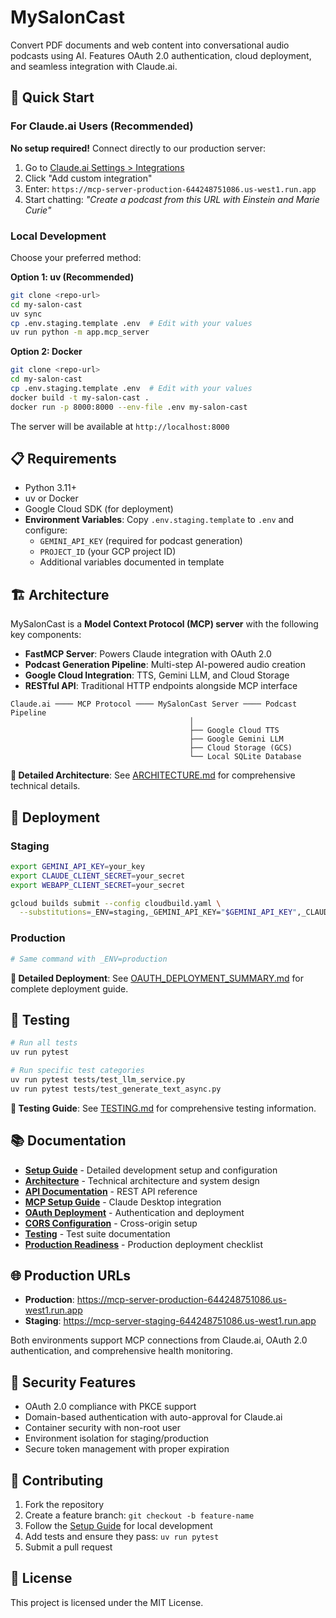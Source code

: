# MySalonCast

Convert PDF documents and web content into conversational audio podcasts using AI. Features OAuth 2.0 authentication, cloud deployment, and seamless integration with Claude.ai.

## 🚀 Quick Start

### For Claude.ai Users (Recommended)
**No setup required!** Connect directly to our production server:
1. Go to [Claude.ai Settings > Integrations](https://claude.ai/settings/integrations)
2. Click "Add custom integration"
3. Enter: `https://mcp-server-production-644248751086.us-west1.run.app`
4. Start chatting: *"Create a podcast from this URL with Einstein and Marie Curie"*

### Local Development

Choose your preferred method:

**Option 1: uv (Recommended)**
```bash
git clone <repo-url>
cd my-salon-cast
uv sync
cp .env.staging.template .env  # Edit with your values
uv run python -m app.mcp_server
```

**Option 2: Docker**
```bash
git clone <repo-url>
cd my-salon-cast
cp .env.staging.template .env  # Edit with your values
docker build -t my-salon-cast .
docker run -p 8000:8000 --env-file .env my-salon-cast
```

The server will be available at `http://localhost:8000`

## 📋 Requirements

- Python 3.11+
- uv or Docker
- Google Cloud SDK (for deployment)
- **Environment Variables**: Copy `.env.staging.template` to `.env` and configure:
  - `GEMINI_API_KEY` (required for podcast generation)
  - `PROJECT_ID` (your GCP project ID)
  - Additional variables documented in template

## 🏗️ Architecture

MySalonCast is a **Model Context Protocol (MCP) server** with the following key components:

- **FastMCP Server**: Powers Claude integration with OAuth 2.0
- **Podcast Generation Pipeline**: Multi-step AI-powered audio creation
- **Google Cloud Integration**: TTS, Gemini LLM, and Cloud Storage
- **RESTful API**: Traditional HTTP endpoints alongside MCP interface

```
Claude.ai ──── MCP Protocol ──── MySalonCast Server ──── Podcast Pipeline
                                        │
                                        ├── Google Cloud TTS
                                        ├── Google Gemini LLM
                                        ├── Cloud Storage (GCS)
                                        └── Local SQLite Database
```

**📖 Detailed Architecture**: See [ARCHITECTURE.md](./ARCHITECTURE.md) for comprehensive technical details.

## 🚀 Deployment

### Staging
```bash
export GEMINI_API_KEY=your_key
export CLAUDE_CLIENT_SECRET=your_secret
export WEBAPP_CLIENT_SECRET=your_secret

gcloud builds submit --config cloudbuild.yaml \
  --substitutions=_ENV=staging,_GEMINI_API_KEY="$GEMINI_API_KEY",_CLAUDE_CLIENT_SECRET="$CLAUDE_CLIENT_SECRET",_WEBAPP_CLIENT_SECRET="$WEBAPP_CLIENT_SECRET"
```

### Production
```bash
# Same command with _ENV=production
```

**📖 Detailed Deployment**: See [OAUTH_DEPLOYMENT_SUMMARY.md](./OAUTH_DEPLOYMENT_SUMMARY.md) for complete deployment guide.

## 🧪 Testing

```bash
# Run all tests
uv run pytest

# Run specific test categories
uv run pytest tests/test_llm_service.py
uv run pytest tests/test_generate_text_async.py
```

**📖 Testing Guide**: See [TESTING.md](./TESTING.md) for comprehensive testing information.

## 📚 Documentation

- **[Setup Guide](./SETUP.md)** - Detailed development setup and configuration
- **[Architecture](./ARCHITECTURE.md)** - Technical architecture and system design
- **[API Documentation](./api_documentation_v1.md)** - REST API reference
- **[MCP Setup Guide](./MCP_SETUP_GUIDE.md)** - Claude Desktop integration
- **[OAuth Deployment](./OAUTH_DEPLOYMENT_SUMMARY.md)** - Authentication and deployment
- **[CORS Configuration](./CORS_CONFIGURATION.md)** - Cross-origin setup
- **[Testing](./TESTING.md)** - Test suite documentation
- **[Production Readiness](./production_readiness_checklist.md)** - Production deployment checklist

## 🌐 Production URLs

- **Production**: https://mcp-server-production-644248751086.us-west1.run.app
- **Staging**: https://mcp-server-staging-644248751086.us-west1.run.app

Both environments support MCP connections from Claude.ai, OAuth 2.0 authentication, and comprehensive health monitoring.

## 🔐 Security Features

- OAuth 2.0 compliance with PKCE support
- Domain-based authentication with auto-approval for Claude.ai
- Container security with non-root user
- Environment isolation for staging/production
- Secure token management with proper expiration

## 🤝 Contributing

1. Fork the repository
2. Create a feature branch: `git checkout -b feature-name`
3. Follow the [Setup Guide](./SETUP.md) for local development
4. Add tests and ensure they pass: `uv run pytest`
5. Submit a pull request

## 📄 License

This project is licensed under the MIT License.